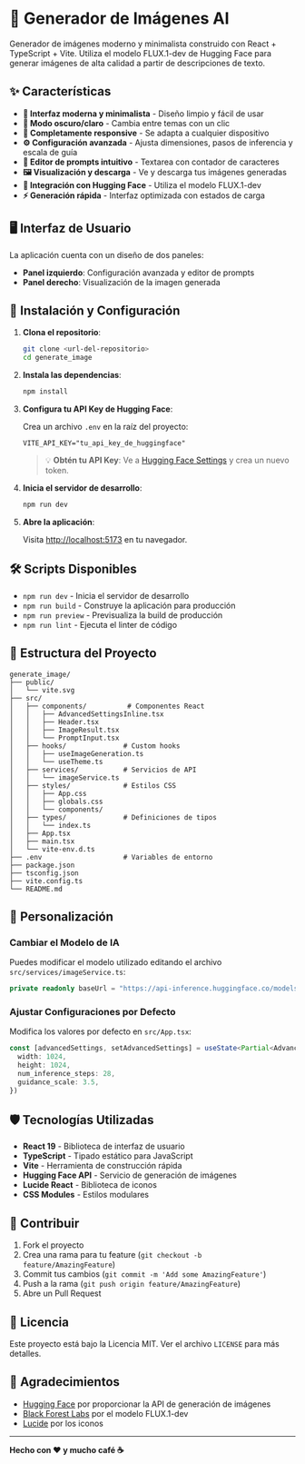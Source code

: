 # 🎨 Generador de Imágenes AI

Generador de imágenes moderno y minimalista construido con React + TypeScript + Vite. Utiliza el modelo FLUX.1-dev de Hugging Face para generar imágenes de alta calidad a partir de descripciones de texto.

## ✨ Características

- **🎨 Interfaz moderna y minimalista** - Diseño limpio y fácil de usar
- **🌙 Modo oscuro/claro** - Cambia entre temas con un clic
- **📱 Completamente responsive** - Se adapta a cualquier dispositivo
- **⚙️ Configuración avanzada** - Ajusta dimensiones, pasos de inferencia y escala de guía
- **💬 Editor de prompts intuitivo** - Textarea con contador de caracteres
- **🖼️ Visualización y descarga** - Ve y descarga tus imágenes generadas
- **🚀 Integración con Hugging Face** - Utiliza el modelo FLUX.1-dev
- **⚡ Generación rápida** - Interfaz optimizada con estados de carga

## 🖥️ Interfaz de Usuario

La aplicación cuenta con un diseño de dos paneles:
- **Panel izquierdo**: Configuración avanzada y editor de prompts
- **Panel derecho**: Visualización de la imagen generada

## 🚀 Instalación y Configuración

1. **Clona el repositorio**:
   ```bash
   git clone <url-del-repositorio>
   cd generate_image
   ```

2. **Instala las dependencias**:
   ```bash
   npm install
   ```

3. **Configura tu API Key de Hugging Face**:
   
   Crea un archivo `.env` en la raíz del proyecto:
   ```env
   VITE_API_KEY="tu_api_key_de_huggingface"
   ```
   
   > 💡 **Obtén tu API Key**: Ve a [Hugging Face Settings](https://huggingface.co/settings/tokens) y crea un nuevo token.

4. **Inicia el servidor de desarrollo**:
   ```bash
   npm run dev
   ```

5. **Abre la aplicación**:
   
   Visita [http://localhost:5173](http://localhost:5173) en tu navegador.

## 🛠️ Scripts Disponibles

- `npm run dev` - Inicia el servidor de desarrollo
- `npm run build` - Construye la aplicación para producción
- `npm run preview` - Previsualiza la build de producción
- `npm run lint` - Ejecuta el linter de código

## 📁 Estructura del Proyecto

```
generate_image/
├── public/
│   └── vite.svg
├── src/
│   ├── components/          # Componentes React
│   │   ├── AdvancedSettingsInline.tsx
│   │   ├── Header.tsx
│   │   ├── ImageResult.tsx
│   │   └── PromptInput.tsx
│   ├── hooks/              # Custom hooks
│   │   ├── useImageGeneration.ts
│   │   └── useTheme.ts
│   ├── services/           # Servicios de API
│   │   └── imageService.ts
│   ├── styles/             # Estilos CSS
│   │   ├── App.css
│   │   ├── globals.css
│   │   └── components/
│   ├── types/              # Definiciones de tipos
│   │   └── index.ts
│   ├── App.tsx
│   ├── main.tsx
│   └── vite-env.d.ts
├── .env                    # Variables de entorno
├── package.json
├── tsconfig.json
├── vite.config.ts
└── README.md
```

## 🔧 Personalización

### Cambiar el Modelo de IA

Puedes modificar el modelo utilizado editando el archivo `src/services/imageService.ts`:

```typescript
private readonly baseUrl = "https://api-inference.huggingface.co/models/tu-modelo-preferido";
```

### Ajustar Configuraciones por Defecto

Modifica los valores por defecto en `src/App.tsx`:

```typescript
const [advancedSettings, setAdvancedSettings] = useState<Partial<AdvancedImageSettings>>({
  width: 1024,
  height: 1024,
  num_inference_steps: 28,
  guidance_scale: 3.5,
})
```

## 🛡️ Tecnologías Utilizadas

- **React 19** - Biblioteca de interfaz de usuario
- **TypeScript** - Tipado estático para JavaScript
- **Vite** - Herramienta de construcción rápida
- **Hugging Face API** - Servicio de generación de imágenes
- **Lucide React** - Biblioteca de iconos
- **CSS Modules** - Estilos modulares

## 🤝 Contribuir

1. Fork el proyecto
2. Crea una rama para tu feature (`git checkout -b feature/AmazingFeature`)
3. Commit tus cambios (`git commit -m 'Add some AmazingFeature'`)
4. Push a la rama (`git push origin feature/AmazingFeature`)
5. Abre un Pull Request

## 📄 Licencia

Este proyecto está bajo la Licencia MIT. Ver el archivo `LICENSE` para más detalles.

## 🙏 Agradecimientos

- [Hugging Face](https://huggingface.co/) por proporcionar la API de generación de imágenes
- [Black Forest Labs](https://blackforestlabs.ai/) por el modelo FLUX.1-dev
- [Lucide](https://lucide.dev/) por los iconos

---

**Hecho con ❤️ y mucho café ☕**
